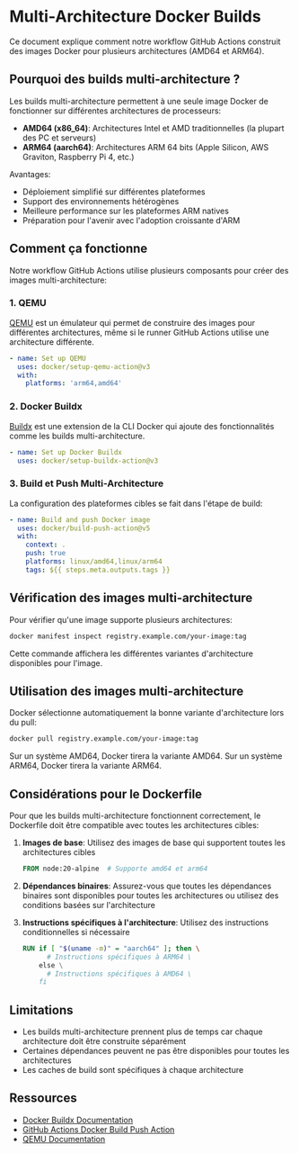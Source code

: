 # Multi-Architecture Docker Builds

Ce document explique comment notre workflow GitHub Actions construit des images Docker pour plusieurs architectures (AMD64 et ARM64).

## Pourquoi des builds multi-architecture ?

Les builds multi-architecture permettent à une seule image Docker de fonctionner sur différentes architectures de processeurs:

- **AMD64 (x86_64)**: Architectures Intel et AMD traditionnelles (la plupart des PC et serveurs)
- **ARM64 (aarch64)**: Architectures ARM 64 bits (Apple Silicon, AWS Graviton, Raspberry Pi 4, etc.)

Avantages:
- Déploiement simplifié sur différentes plateformes
- Support des environnements hétérogènes
- Meilleure performance sur les plateformes ARM natives
- Préparation pour l'avenir avec l'adoption croissante d'ARM

## Comment ça fonctionne

Notre workflow GitHub Actions utilise plusieurs composants pour créer des images multi-architecture:

### 1. QEMU

[QEMU](https://www.qemu.org/) est un émulateur qui permet de construire des images pour différentes architectures, même si le runner GitHub Actions utilise une architecture différente.

```yaml
- name: Set up QEMU
  uses: docker/setup-qemu-action@v3
  with:
    platforms: 'arm64,amd64'
```

### 2. Docker Buildx

[Buildx](https://docs.docker.com/buildx/working-with-buildx/) est une extension de la CLI Docker qui ajoute des fonctionnalités comme les builds multi-architecture.

```yaml
- name: Set up Docker Buildx
  uses: docker/setup-buildx-action@v3
```

### 3. Build et Push Multi-Architecture

La configuration des plateformes cibles se fait dans l'étape de build:

```yaml
- name: Build and push Docker image
  uses: docker/build-push-action@v5
  with:
    context: .
    push: true
    platforms: linux/amd64,linux/arm64
    tags: ${{ steps.meta.outputs.tags }}
```

## Vérification des images multi-architecture

Pour vérifier qu'une image supporte plusieurs architectures:

```bash
docker manifest inspect registry.example.com/your-image:tag
```

Cette commande affichera les différentes variantes d'architecture disponibles pour l'image.

## Utilisation des images multi-architecture

Docker sélectionne automatiquement la bonne variante d'architecture lors du pull:

```bash
docker pull registry.example.com/your-image:tag
```

Sur un système AMD64, Docker tirera la variante AMD64.
Sur un système ARM64, Docker tirera la variante ARM64.

## Considérations pour le Dockerfile

Pour que les builds multi-architecture fonctionnent correctement, le Dockerfile doit être compatible avec toutes les architectures cibles:

1. **Images de base**: Utilisez des images de base qui supportent toutes les architectures cibles
   ```dockerfile
   FROM node:20-alpine  # Supporte amd64 et arm64
   ```

2. **Dépendances binaires**: Assurez-vous que toutes les dépendances binaires sont disponibles pour toutes les architectures ou utilisez des conditions basées sur l'architecture

3. **Instructions spécifiques à l'architecture**: Utilisez des instructions conditionnelles si nécessaire
   ```dockerfile
   RUN if [ "$(uname -m)" = "aarch64" ]; then \
         # Instructions spécifiques à ARM64 \
       else \
         # Instructions spécifiques à AMD64 \
       fi
   ```

## Limitations

- Les builds multi-architecture prennent plus de temps car chaque architecture doit être construite séparément
- Certaines dépendances peuvent ne pas être disponibles pour toutes les architectures
- Les caches de build sont spécifiques à chaque architecture

## Ressources

- [Docker Buildx Documentation](https://docs.docker.com/buildx/working-with-buildx/)
- [GitHub Actions Docker Build Push Action](https://github.com/docker/build-push-action)
- [QEMU Documentation](https://www.qemu.org/docs/master/)
